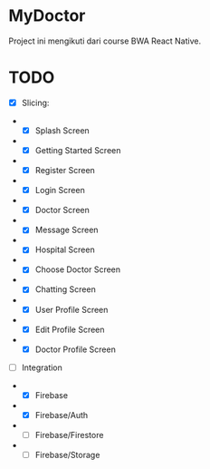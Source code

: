 # MyDoctor
Project ini mengikuti dari course BWA React Native.

# TODO

- [x] Slicing:
- - [x] Splash Screen
- - [x] Getting Started Screen
- - [x] Register Screen
- - [x] Login Screen
- - [x] Doctor Screen
- - [x] Message Screen
- - [x] Hospital Screen
- - [x] Choose Doctor Screen
- - [x] Chatting Screen
- - [x] User Profile Screen
- - [x] Edit Profile Screen
- - [x] Doctor Profile Screen

- [ ] Integration
- - [x] Firebase
- - [x] Firebase/Auth
- - [ ] Firebase/Firestore
- - [ ] Firebase/Storage
